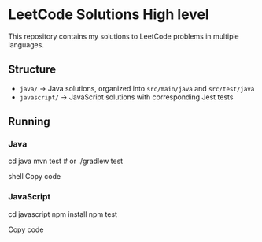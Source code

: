 # LeetCode Solutions High level

This repository contains my solutions to LeetCode problems in multiple languages.

## Structure
- `java/` → Java solutions, organized into `src/main/java` and `src/test/java`
- `javascript/` → JavaScript solutions with corresponding Jest tests

## Running
### Java
cd java
mvn test # or ./gradlew test

shell
Copy code

### JavaScript
cd javascript
npm install
npm test

Copy code
